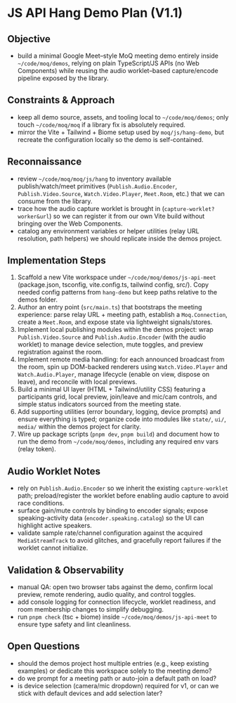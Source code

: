 # JS API Hang Demo Plan (V1.1)

## Objective
- build a minimal Google Meet–style MoQ meeting demo entirely inside `~/code/moq/demos`, relying on plain TypeScript/JS APIs (no Web Components) while reusing the audio worklet–based capture/encode pipeline exposed by the library.

## Constraints & Approach
- keep all demo source, assets, and tooling local to `~/code/moq/demos`; only touch `~/code/moq/moq` if a library fix is absolutely required.
- mirror the Vite + Tailwind + Biome setup used by `moq/js/hang-demo`, but recreate the configuration locally so the demo is self-contained.

## Reconnaissance
- review `~/code/moq/moq/js/hang` to inventory available publish/watch/meet primitives (`Publish.Audio.Encoder`, `Publish.Video.Source`, `Watch.Video.Player`, `Meet.Room`, etc.) that we can consume from the library.
- trace how the audio capture worklet is brought in (`capture-worklet?worker&url`) so we can register it from our own Vite build without bringing over the Web Components.
- catalog any environment variables or helper utilities (relay URL resolution, path helpers) we should replicate inside the demos project.

## Implementation Steps
1. Scaffold a new Vite workspace under `~/code/moq/demos/js-api-meet` (package.json, tsconfig, vite.config.ts, tailwind config, src/). Copy needed config patterns from `hang-demo` but keep paths relative to the demos folder.
2. Author an entry point (`src/main.ts`) that bootstraps the meeting experience: parse relay URL + meeting path, establish a `Moq.Connection`, create a `Meet.Room`, and expose state via lightweight signals/stores.
3. Implement local publishing modules within the demos project: wrap `Publish.Video.Source` and `Publish.Audio.Encoder` (with the audio worklet) to manage device selection, mute toggles, and preview registration against the room.
4. Implement remote media handling: for each announced broadcast from the room, spin up DOM-backed renderers using `Watch.Video.Player` and `Watch.Audio.Player`, manage lifecycle (enable on view, dispose on leave), and reconcile with local previews.
5. Build a minimal UI layer (HTML + Tailwind/utility CSS) featuring a participants grid, local preview, join/leave and mic/cam controls, and simple status indicators sourced from the meeting state.
6. Add supporting utilities (error boundary, logging, device prompts) and ensure everything is typed; organize code into modules like `state/`, `ui/`, `media/` within the demos project for clarity.
7. Wire up package scripts (`pnpm dev`, `pnpm build`) and document how to run the demo from `~/code/moq/demos`, including any required env vars (relay token).

## Audio Worklet Notes
- rely on `Publish.Audio.Encoder` so we inherit the existing `capture-worklet` path; preload/register the worklet before enabling audio capture to avoid race conditions.
- surface gain/mute controls by binding to encoder signals; expose speaking-activity data (`encoder.speaking.catalog`) so the UI can highlight active speakers.
- validate sample rate/channel configuration against the acquired `MediaStreamTrack` to avoid glitches, and gracefully report failures if the worklet cannot initialize.

## Validation & Observability
- manual QA: open two browser tabs against the demo, confirm local preview, remote rendering, audio quality, and control toggles.
- add console logging for connection lifecycle, worklet readiness, and room membership changes to simplify debugging.
- run `pnpm check` (tsc + biome) inside `~/code/moq/demos/js-api-meet` to ensure type safety and lint cleanliness.

## Open Questions
- should the demos project host multiple entries (e.g., keep existing examples) or dedicate this workspace solely to the meeting demo?
- do we prompt for a meeting path or auto-join a default path on load?
- is device selection (camera/mic dropdown) required for v1, or can we stick with default devices and add selection later?
